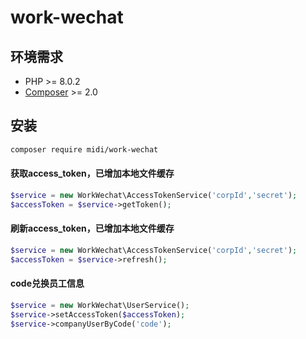 # work-wechat
## 环境需求

- PHP >= 8.0.2
- [Composer](https://getcomposer.org/) >= 2.0

## 安装

```bash
composer require midi/work-wechat
```

#### 获取access_token，已增加本地文件缓存

```php
$service = new WorkWechat\AccessTokenService('corpId','secret');
$accessToken = $service->getToken();
```

#### 刷新access_token，已增加本地文件缓存

```php
$service = new WorkWechat\AccessTokenService('corpId','secret');
$accessToken = $service->refresh();
```
#### code兑换员工信息

```php
$service = new WorkWechat\UserService();
$service->setAccessToken($accessToken);
$service->companyUserByCode('code');
```
